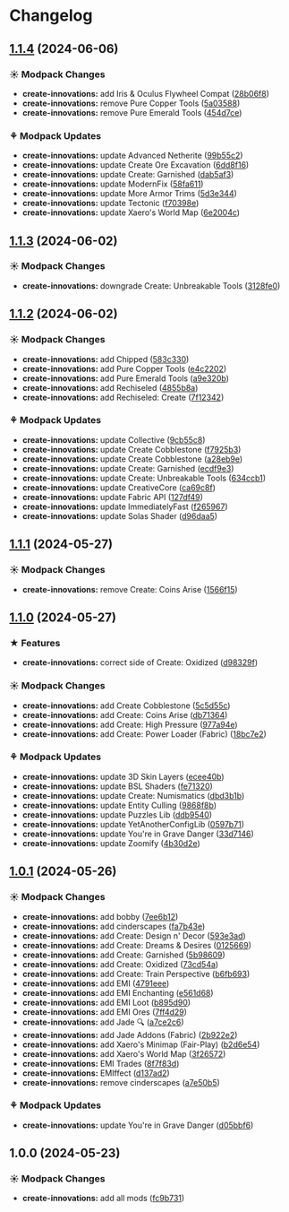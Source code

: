 # Changelog

## [1.1.4](https://github.com/izmystic/create-innovations/compare/create-innovations-v1.1.3...create-innovations-v1.1.4) (2024-06-06)


### ☀ Modpack Changes

* **create-innovations:** add Iris & Oculus Flywheel Compat ([28b06f8](https://github.com/izmystic/create-innovations/commit/28b06f89a34c75cf43a9f2d956486d8b05d4d064))
* **create-innovations:** remove Pure Copper Tools ([5a03588](https://github.com/izmystic/create-innovations/commit/5a035881f783714a5e6645a05ff9d20b07778374))
* **create-innovations:** remove Pure Emerald Tools ([454d7ce](https://github.com/izmystic/create-innovations/commit/454d7ce336582128c3925a51ff85300e7534ebc4))


### ⚘ Modpack Updates

* **create-innovations:** update Advanced Netherite ([99b55c2](https://github.com/izmystic/create-innovations/commit/99b55c24075bcf4124aeb152f5354d076ffdfc3f))
* **create-innovations:** update Create Ore Excavation ([6dd8f16](https://github.com/izmystic/create-innovations/commit/6dd8f1646c642181468330af4a98d96b41f57501))
* **create-innovations:** update Create: Garnished ([dab5af3](https://github.com/izmystic/create-innovations/commit/dab5af3889723c71f760a43e318dd412ffb27afd))
* **create-innovations:** update ModernFix ([58fa611](https://github.com/izmystic/create-innovations/commit/58fa6119c01972f65b9d50a819d5cf999fe35f8c))
* **create-innovations:** update More Armor Trims ([5d3e344](https://github.com/izmystic/create-innovations/commit/5d3e3446ebe02e4ffad862f19e9878adf296721c))
* **create-innovations:** update Tectonic ([f70398e](https://github.com/izmystic/create-innovations/commit/f70398e523c2c47c634dac12fad90b2014449e91))
* **create-innovations:** update Xaero's World Map ([6e2004c](https://github.com/izmystic/create-innovations/commit/6e2004c3f5ffe481b7b8a718f97d00ae8e031d17))

## [1.1.3](https://github.com/izmystic/create-innovations/compare/create-innovations-v1.1.2...create-innovations-v1.1.3) (2024-06-02)


### ☀ Modpack Changes

* **create-innovations:** downgrade Create: Unbreakable Tools ([3128fe0](https://github.com/izmystic/create-innovations/commit/3128fe0c401efbe26a6cb7161630cce9fbd1093f))

## [1.1.2](https://github.com/izmystic/create-innovations/compare/create-innovations-v1.1.1...create-innovations-v1.1.2) (2024-06-02)


### ☀ Modpack Changes

* **create-innovations:** add Chipped ([583c330](https://github.com/izmystic/create-innovations/commit/583c330f03d8e4f7e7cdb02cfb343770ccd2c217))
* **create-innovations:** add Pure Copper Tools ([e4c2202](https://github.com/izmystic/create-innovations/commit/e4c22027dc80993f278df83ce1f0b9031c97d83f))
* **create-innovations:** add Pure Emerald Tools ([a9e320b](https://github.com/izmystic/create-innovations/commit/a9e320ba19a398eb0df9179abf4403bf73dbdb9d))
* **create-innovations:** add Rechiseled ([4855b8a](https://github.com/izmystic/create-innovations/commit/4855b8a167850d7a272cbfd37b23eb5781d4504b))
* **create-innovations:** add Rechiseled: Create ([7f12342](https://github.com/izmystic/create-innovations/commit/7f1234228b094530f3ab73802b0777226f1c9fb1))


### ⚘ Modpack Updates

* **create-innovations:** update Collective ([9cb55c8](https://github.com/izmystic/create-innovations/commit/9cb55c892367e82005e3f08090d6c800da007a84))
* **create-innovations:** update Create Cobblestone ([f7925b3](https://github.com/izmystic/create-innovations/commit/f7925b3c9f2837ab5c730421a190b047f3b72f04))
* **create-innovations:** update Create Cobblestone ([a28eb9e](https://github.com/izmystic/create-innovations/commit/a28eb9e505ce6193f0353efae5aa572de04119fd))
* **create-innovations:** update Create: Garnished ([ecdf9e3](https://github.com/izmystic/create-innovations/commit/ecdf9e31914b98ad25a6ed479da04f382170c54c))
* **create-innovations:** update Create: Unbreakable Tools ([634ccb1](https://github.com/izmystic/create-innovations/commit/634ccb13af0e5a9cb95ed275f4dadb7d986e5a4c))
* **create-innovations:** update CreativeCore ([ca69c8f](https://github.com/izmystic/create-innovations/commit/ca69c8f6aa48a4b82680370dc57c4d579db876f9))
* **create-innovations:** update Fabric API ([127df49](https://github.com/izmystic/create-innovations/commit/127df49d75e8608c810bd6df821f64b8c0853041))
* **create-innovations:** update ImmediatelyFast ([f265967](https://github.com/izmystic/create-innovations/commit/f265967a5ff7b365f76017bdab04a49558f43692))
* **create-innovations:** update Solas Shader ([d96daa5](https://github.com/izmystic/create-innovations/commit/d96daa57be79fe63a00bbaf149c955efd3a5a4e4))

## [1.1.1](https://github.com/izmystic/create-innovations/compare/create-innovations-v1.1.0...create-innovations-v1.1.1) (2024-05-27)


### ☀ Modpack Changes

* **create-innovations:** remove Create: Coins Arise ([1566f15](https://github.com/izmystic/create-innovations/commit/1566f157d8938cbd0af4bc45e8ec48190b6af94c))

## [1.1.0](https://github.com/izmystic/create-innovations/compare/create-innovations-v1.0.1...create-innovations-v1.1.0) (2024-05-27)


### ★ Features

* **create-innovations:** correct side of Create: Oxidized ([d98329f](https://github.com/izmystic/create-innovations/commit/d98329f98c2962e0f9c6f220e93a71e22b87a0a6))


### ☀ Modpack Changes

* **create-innovations:** add Create Cobblestone ([5c5d55c](https://github.com/izmystic/create-innovations/commit/5c5d55c3b9847984d4d3176b00ba2f77fced73fd))
* **create-innovations:** add Create: Coins Arise ([db71364](https://github.com/izmystic/create-innovations/commit/db71364d77640e6ff33d3c757c4d51d8dd073131))
* **create-innovations:** add Create: High Pressure ([977a94e](https://github.com/izmystic/create-innovations/commit/977a94e91094cd07df8811f150d183fb08a275e4))
* **create-innovations:** add Create: Power Loader (Fabric) ([18bc7e2](https://github.com/izmystic/create-innovations/commit/18bc7e2f013d5a3193c63dd328abbba86cd4dea5))


### ⚘ Modpack Updates

* **create-innovations:** update 3D Skin Layers ([ecee40b](https://github.com/izmystic/create-innovations/commit/ecee40b2a94ea5152575c3cb2190513dc1793414))
* **create-innovations:** update BSL Shaders ([fe71320](https://github.com/izmystic/create-innovations/commit/fe71320fc669c53a4089bff0e9bc9eba20958980))
* **create-innovations:** update Create: Numismatics ([dbd3b1b](https://github.com/izmystic/create-innovations/commit/dbd3b1b406a5c182a51950f4af1ffa00e87f6006))
* **create-innovations:** update Entity Culling ([9868f8b](https://github.com/izmystic/create-innovations/commit/9868f8bd88874a7a42c7d255810c9e2a2f796f53))
* **create-innovations:** update Puzzles Lib ([ddb9540](https://github.com/izmystic/create-innovations/commit/ddb9540c1611e2297ea9cd8e8594b568417dc154))
* **create-innovations:** update YetAnotherConfigLib ([0597b71](https://github.com/izmystic/create-innovations/commit/0597b71836669dcf7059f2b4a2b459b47b524d87))
* **create-innovations:** update You're in Grave Danger ([33d7146](https://github.com/izmystic/create-innovations/commit/33d71468a920c94dc91825df1e99b0819bac82af))
* **create-innovations:** update Zoomify ([4b30d2e](https://github.com/izmystic/create-innovations/commit/4b30d2e844ac8b7ae57fd2b8466c0ee1e0b5e024))

## [1.0.1](https://github.com/izmystic/create-innovations/compare/create-innovations-v1.0.0...create-innovations-v1.0.1) (2024-05-26)


### ☀ Modpack Changes

* **create-innovations:** add bobby ([7ee6b12](https://github.com/izmystic/create-innovations/commit/7ee6b12541f5b5730d4eaacf20440d51614e0097))
* **create-innovations:** add cinderscapes ([fa7b43e](https://github.com/izmystic/create-innovations/commit/fa7b43e8129fdb0ce54bdf030d46e1ceddc8326a))
* **create-innovations:** add Create: Design n' Decor ([593e3ad](https://github.com/izmystic/create-innovations/commit/593e3add184a916762ece780cddfbe6fd7dfc518))
* **create-innovations:** add Create: Dreams & Desires ([0125669](https://github.com/izmystic/create-innovations/commit/0125669677b272927ff9821f985842566326fb28))
* **create-innovations:** add Create: Garnished ([5b98609](https://github.com/izmystic/create-innovations/commit/5b98609c872617e6ceae63109409b456124eebae))
* **create-innovations:** add Create: Oxidized ([73cd54a](https://github.com/izmystic/create-innovations/commit/73cd54aac4a039e450a9b9bf34296bf801e4a391))
* **create-innovations:** add Create: Train Perspective ([b6fb693](https://github.com/izmystic/create-innovations/commit/b6fb693d8c263a4bcd7b231d38ed16adaf73d589))
* **create-innovations:** add EMI ([4791eee](https://github.com/izmystic/create-innovations/commit/4791eeeb8471555638a85082af12fbf49257b131))
* **create-innovations:** add EMI Enchanting ([e561d68](https://github.com/izmystic/create-innovations/commit/e561d68a116c3cf409f018e1801cd2cf1953dd5f))
* **create-innovations:** add EMI Loot ([b895d90](https://github.com/izmystic/create-innovations/commit/b895d9039b781ad9061198043da2bee7f235c6aa))
* **create-innovations:** add EMI Ores ([7ff4d29](https://github.com/izmystic/create-innovations/commit/7ff4d292f0ff6673f30f5a56f2daa076e98d23bd))
* **create-innovations:** add Jade 🔍 ([a7ce2c6](https://github.com/izmystic/create-innovations/commit/a7ce2c69423891afa5f36a59df7369f593e30dfe))
* **create-innovations:** add Jade Addons (Fabric) ([2b922e2](https://github.com/izmystic/create-innovations/commit/2b922e282e75b42da4f84d32a77846211a14b747))
* **create-innovations:** add Xaero's Minimap (Fair-Play) ([b2d6e54](https://github.com/izmystic/create-innovations/commit/b2d6e54baac530fd075ca85e3f9e1fd004e028bc))
* **create-innovations:** add Xaero's World Map ([3f26572](https://github.com/izmystic/create-innovations/commit/3f26572a3baf543115086fb3e86817f6e9d3fa1d))
* **create-innovations:** EMI Trades ([8f7f83d](https://github.com/izmystic/create-innovations/commit/8f7f83d07c676eabe0d63468c18423e33fa6baa8))
* **create-innovations:** EMIffect ([d137ad2](https://github.com/izmystic/create-innovations/commit/d137ad26debdab4382de91c9e533603e853e61bb))
* **create-innovations:** remove cinderscapes ([a7e50b5](https://github.com/izmystic/create-innovations/commit/a7e50b50969589fc256e682d67f261c5564d7c96))


### ⚘ Modpack Updates

* **create-innovations:** update You're in Grave Danger ([d05bbf6](https://github.com/izmystic/create-innovations/commit/d05bbf616f42d2e1a11fd320328f6445cfcb34db))

## 1.0.0 (2024-05-23)


### ☀ Modpack Changes

* **create-innovations:** add all mods ([fc9b731](https://github.com/izmystic/create-innovations/commit/fc9b73189714d1188eb839571156b92d4284904c))
